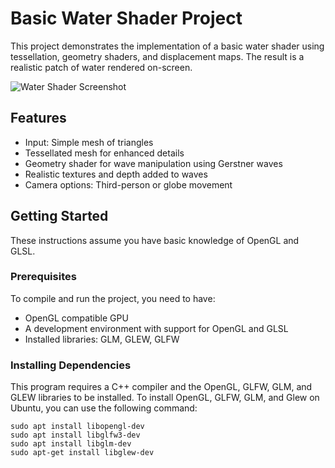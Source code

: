 # Basic Water Shader Project

This project demonstrates the implementation of a basic water shader using tessellation, geometry shaders, and displacement maps. The result is a realistic patch of water rendered on-screen.

![Water Shader Screenshot](screenshot.png)

## Features

* Input: Simple mesh of triangles
* Tessellated mesh for enhanced details
* Geometry shader for wave manipulation using Gerstner waves
* Realistic textures and depth added to waves
* Camera options: Third-person or globe movement

## Getting Started

These instructions assume you have basic knowledge of OpenGL and GLSL.

### Prerequisites

To compile and run the project, you need to have:

* OpenGL compatible GPU
* A development environment with support for OpenGL and GLSL
* Installed libraries: GLM, GLEW, GLFW

### Installing Dependencies
This program requires a C++ compiler and the OpenGL, GLFW, GLM, and GLEW libraries to be installed. To install OpenGL, GLFW, GLM, and Glew on Ubuntu, you can use the following command:

```
sudo apt install libopengl-dev
sudo apt install libglfw3-dev
sudo apt install libglm-dev
sudo apt-get install libglew-dev
```
